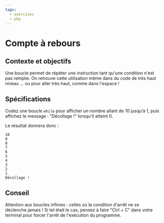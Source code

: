 ```yaml
---
tags:
  - exercises
  - php
---
```


# Compte à rebours

## Contexte et objectifs

Une boucle permet de répéter une instruction tant qu'une condition n'est pas remplie. On retrouve cette utilisation même dans du code de très haut niveau ... ou pour aller très haut, comme dans l'espace !

## Spécifications

Codez une boucle `while` pour afficher un nombre allant de 10 jusqu’à 1, puis affichez le message : "Décollage !" lorsqu'il atteint 0.

Le résultat donnera donc :

```
10
9
8
7
6
5
4
3
2
1
Décollage !
```

## Conseil

Attention aux boucles infinies : celles où la condition d'arrêt ne se déclenche jamais !
Si tel était le cas, pensez à faire "Ctrl + C" dans votre terminal pour forcer l'arrêt de l'exécution du programme.
